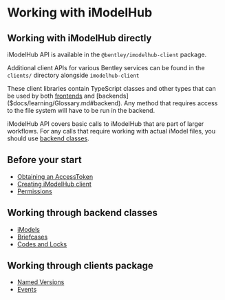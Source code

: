 # Working with iModelHub

## Working with iModelHub directly
iModelHub API is available in the `@bentley/imodelhub-client` package.

Additional client APIs for various Bentley services can be found in the `clients/` directory alongside `imodelhub-client`

These client libraries contain TypeScript classes and other types that can be used by both [frontends]($docs/learning/Glossary.md#frontend) and [backends]($docs/learning/Glossary.md#backend). Any method that requires access to the file system will have to be run in the backend.

iModelHub API covers basic calls to iModelHub that are part of larger workflows. For any calls that require working with actual iModel files, you should use [backend classes](#working-through-backend-classes).

## Before your start
* [Obtaining an AccessToken]($docs/learning/common/AccessToken.md)
* [Creating iModelHub client](./Client)
* [Permissions](./Permissions)

## Working through backend classes
* [iModels](./iModels/index)
* [Briefcases](./Briefcases)
* [Codes and Locks]($docs/learning/backend/ConcurrencyControl.md)

## Working through clients package
* [Named Versions](./Versions)
* [Events](./Events)
